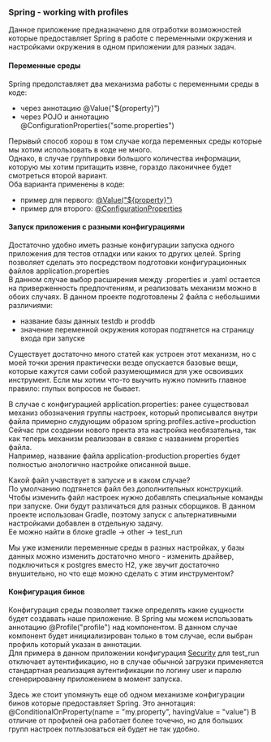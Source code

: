 ### Spring - working with profiles

Данное приложение предназначено для отработки возможностей которые предоставляет Spring в работе с переменными окружения и настройками окружения в одном приложении для разных задач.  


#### Переменные среды 

Spring предолставляет два механизма работы с переменными среды в коде:  
- через аннотацию @Value("${property}")
- через POJO и аннотацию @ConfigurationProperties("some.properties")  

Перывый способ хорош в том случае когда переменных среды которые мы хотим использовать в коде не много.  
Однако, в случае группировки большого количества информации, которую мы хотим притащить извне, гораздо лаконичнее будет смотреться второй вариант.  
Оба варианта применены в коде:  
- пример для первого: [@Value("${property}")](https://github.com)
- пример для второго: [@ConfigurationProperties](https://github.com)  

#### Запуск приложения с разными конфигурациями

Достаточно удобно иметь разные конфигурации запуска одного приложения для тестов отладки или каких то других целей.
Spring позволяет сделать это посредством подготовки конфигурационных файлов application.properties  
В данном случае выбор расширения между .properties и .yaml остается на приверженность предпочтениям, и реализовать механизм можно в обоих случаях.
В данном проекте подготовлены 2 файла с небольшими различиями:
- название базы данных testdb и proddb
- значение переменной окружения которая подтянется на страницу входа при запуске  

Существует достаточно много статей как устроен этот механизм, но с моей точки зрения практически везде опускается базовые вещи, 
которые кажутся сами собой разумеющимися для уже освоивших инструмент. Если мы хотим что-то выучить нужно помнить главное правило: глупых вопросов не бывает.

В случае с конфигурацией application.properties: ранее существовал механиз обозначения группы настроек,
который прописывался внутри файла примерно слудующим образом spring.profiles.active=production  
Сейчас при создании нового пректа эта настройка необязательна, так как теперь механизм реализован в связке с названием properties файла.  
Например, название файла application-production.properties будет полностью анологично настройке описанной выше.

Какой файл учавствует в запуске и в каком случае?  
По умолчанию подтянется файл без дополнительных конструкций. Чтобы изменить файл настроек нужно добавлять специальные команды при запуске.
Они будут различаться для разных сборщиков. В данном проекте использован Gradle, поэтому запуск с альтернативными настройками добавлен в отдельную задачу.  
Ее можно найти в блоке gradle -> other -> test_run


Мы уже изменили переменные среды в разных настройках, у базы данных можно изменить достаточно много - изменить драйвер, подключиться к postgres вместо H2, уже звучит достаточно внушительно,
но что еще можно сделать с этим инструментом?

#### Конфигурация бинов

Конфигурация среды позволяет также определять какие сущности будет создавать наше приложение.
В Spring мы можем использовать аннотацию @Profile("profile") над компонентом. В данном случае компонент будет инициализирован только в том случае, 
если выбран профиль который указан в аннотации.  
Для примера в данном приложении конфигурация [Security](https://github.com) для test_run отключает аутентификацию, 
но в случае обычной загрузки применяется стандартная реализация аутентификации по логину user и паролю сгенерированну приложением в момент запуска.

Здесь же стоит упомянуть еще об одном механизме конфигурации бинов которые предоставляет Spring.
Это аннотация: @ConditionalOnProperty(name = "my.property", havingValue = "value") 
В отличие от профилей она работает более точечно, но для больших групп настроек потльзоваться ей будет не так удобно.